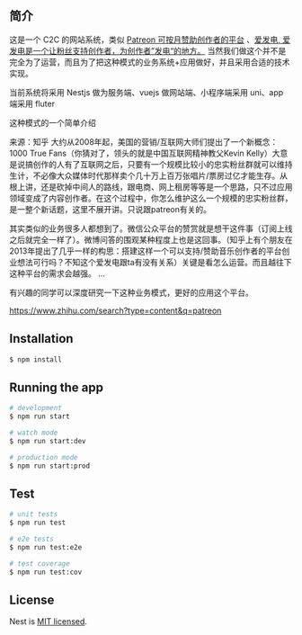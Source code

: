 ## 简介
这是一个 C2C 的网站系统，类似 [Patreon 可按月赞助创作者的平台](https://www.patreon.com/) 、[爱发电, 爱发电是一个让粉丝支持创作者，为创作者”发电“的地方。](https://afdian.net/)
当然我们做这个并不是完全为了运营，而且为了把这种模式的业务系统+应用做好，并且采用合适的技术实现。

当前系统将采用 Nestjs 做为服务端、vuejs 做网站端、小程序端采用 uni、app 端采用 fluter

这种模式的一个简单介绍

来源：知乎
大约从2008年起，美国的营销/互联网大师们提出了一个新概念：1000 True Fans（你猜对了，领头的就是中国互联网精神教父Kevin Kelly）大意是说搞创作的人有了互联网之后，只要有一个规模比较小的忠实粉丝群就可以维持生计，不必像大众媒体时代那样卖个几十万上百万张唱片/票房过亿才能生存。从根上讲，还是砍掉中间人的路线，跟电商、网上租房等等是一个思路，只不过应用领域变成了内容创作者。在这个过程中，你怎么维护这么一个规模的忠实粉丝群，是一整个新话题，这里不展开讲。只说跟patreon有关的。

其实类似的业务很多人都想到了。微信公众平台的赞赏就是想干这件事（订阅上线之后就完全一样了）。微博问答的围观某种程度上也是这回事。（知乎上有个朋友在2013年提出了几乎一样的构思：搭建这样一个可以支持/赞助音乐创作者的平台创业想法可行吗？不知这个爱发电跟ta有没有关系）关键是看怎么运营。而且越往下这种平台的需求会越强。
...

有兴趣的同学可以深度研究一下这种业务模式，更好的应用这个平台。

https://www.zhihu.com/search?type=content&q=patreon

## 
## Installation

```bash
$ npm install
```

## Running the app

```bash
# development
$ npm run start

# watch mode
$ npm run start:dev

# production mode
$ npm run start:prod
```

## Test

```bash
# unit tests
$ npm run test

# e2e tests
$ npm run test:e2e

# test coverage
$ npm run test:cov
```

## License

  Nest is [MIT licensed](LICENSE).
